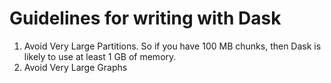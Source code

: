 # Guidelines for writing with Dask

1. Avoid Very Large Partitions. So if you have 100 MB chunks, then Dask is likely to use at least 1 GB of memory.
2. Avoid Very Large Graphs
